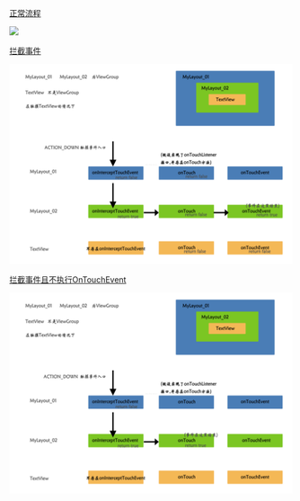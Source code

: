 [正常流程]()

![](../../img/2021-01-19-10-34-40.png)

[拦截事件]()

![](../../image/2021-01-19-10-36-43.png)

[拦截事件且不执行OnTouchEvent]()

![](../../image/2021-01-19-10-37-46.png)